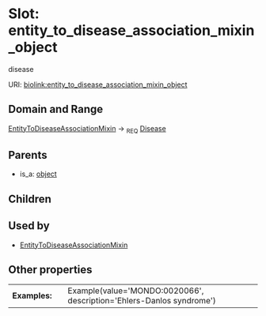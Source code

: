 
# Slot: entity_to_disease_association_mixin_object


disease

URI: [biolink:entity_to_disease_association_mixin_object](https://w3id.org/biolink/vocab/entity_to_disease_association_mixin_object)


## Domain and Range

[EntityToDiseaseAssociationMixin](EntityToDiseaseAssociationMixin.md) &#8594;  <sub>REQ</sub> [Disease](Disease.md)

## Parents

 *  is_a: [object](object.md)

## Children


## Used by

 * [EntityToDiseaseAssociationMixin](EntityToDiseaseAssociationMixin.md)

## Other properties

|  |  |  |
| --- | --- | --- |
| **Examples:** | | Example(value='MONDO:0020066', description='Ehlers-Danlos syndrome') |


